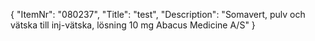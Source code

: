 {
  "ItemNr": "080237",
  "Title": "test",
  "Description": "Somavert, pulv och vätska till inj-vätska, lösning 10 mg Abacus Medicine A/S"
}